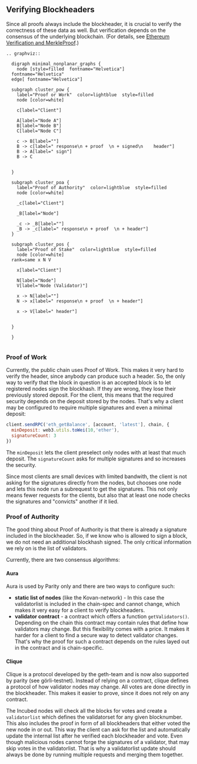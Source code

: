 ## Verifying Blockheaders

Since all proofs always include the blockheader, it is crucial to verify the correctness of these data as well. But verification depends on the consensus of the underlying blockchain. (For details, see [Ethereum Verification and MerkleProof](./Ethereum-Verification-and-MerkleProof).)

```eval_rst
.. graphviz::

  digraph minimal_nonplanar_graphs {
    node [style=filled  fontname="Helvetica"]
  fontname="Helvetica"
  edge[ fontname="Helvetica"]

  subgraph cluster_pow {
    label="Proof or Work"  color=lightblue  style=filled
    node [color=white]

    c[label="Client"]

    A[label="Node A"]
    B[label="Node B"]
    C[label="Node C"]

    c -> B[label=""]
    B -> c[label=" response\n + proof  \n + signed\n    header"]
    B -> A[label=" sign"]
    B -> C

  
  }

  subgraph cluster_poa {
    label="Proof of Authority"  color=lightblue  style=filled
    node [color=white]

    _c[label="Client"]

    _B[label="Node"]

    _c -> _B[label=""]
    _B -> _c[label=" response\n + proof  \n + header"]
  }

  subgraph cluster_pos {
    label="Proof of Stake"  color=lightblue  style=filled
    node [color=white]
  rank=same x N V
      
    x[label="Client"]

    N[label="Node"]
    V[label="Node (Validator)"]

    x -> N[label=""]
    N -> x[label=" response\n + proof  \n + header"]

    x -> V[label=" header"]

  
  }

  }


```

### Proof of Work

Currently, the public chain uses Proof of Work. This makes it very hard to verify the header, since anybody can produce such a header. So, the only way to verify that the block in question is an accepted block is to let registered nodes sign the blockhash. If they are wrong, they lose their previously stored deposit. For the client, this means that the required security depends on the deposit stored by the nodes.
That's why a client may be configured to require multiple signatures and even a minimal deposit:

```js
client.sendRPC('eth_getBalance', [account, 'latest'], chain, {
  minDeposit: web3.utils.toWei(10,'ether'),
  signatureCount: 3
})
```

The `minDeposit` lets the client preselect only nodes with at least that much deposit.
The `signatureCount` asks for multiple signatures and so increases the security.

Since most clients are small devices with limited bandwith, the client is not asking for the signatures directly from the nodes, but chooses one node and lets this node run a subrequest to get the signatures. This not only means fewer requests for the clients, but also that at least one node checks the signatures and "convicts" another if it lied.

### Proof of Authority

The good thing about Proof of Authority is that there is already a signature included in the blockheader. So, if we know who is allowed to sign a block, we do not need an additional blockhash signed. The only critical information we rely on is the list of validators.

Currently, there are two consensus algorithms:

#### Aura

Aura is used by Parity only and there are two ways to configure such:

- **static list of nodes** (like the Kovan-network) - In this case the validatorlist is included in the chain-spec and cannot change, which makes it very easy for a client to verify blockheaders.
- **validator contract** - a contract which offers a function `getValidators()`. Depending on the chain this contract may contain rules that define how validators may change. But this flexibility comes with a price. It makes it harder for a client to find a secure way to detect validator changes. That's why the proof for such a contract depends on the rules layed out in the contract and is chain-specific. 

#### Clique

Clique is a protocol developed by the geth-team and is now also supported by parity (see görli-testnet).
Instead of relying on a contract, clique defines a protocol of how validator nodes may change. All votes are done directly in the blockheader. This makes it easier to prove, since it does not rely on any contract. 

The Incubed nodes will check all the blocks for votes and create a `validatorlist` which defines the validatorset for any given blocknumber. This also includes the proof in form of all blockheaders that either voted the new node in or out. This way the client can ask for the list and automatically update the internal list after he verified each blockheader and vote. Even though malicious nodes cannot forge the signatures of a validator, that may skip votes in the validatorlist. That is why a validatorlist update should always be done by running multiple requests and merging them together.

